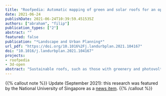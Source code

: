 ```yaml
---
title: "Roofpedia: Automatic mapping of green and solar roofs for an open roofscape registry and evaluation of urban sustainability"
date: 2021-06-24
publishDate: 2021-06-24T10:39:59.451535Z
authors: ["abraham", "filip"]
publication_types: ["2"]
abstract: ""
featured: false
publication: "*Landscape and Urban Planning*"
url_pdf: "https://doi.org/10.1016%2Fj.landurbplan.2021.104167"
doi: "10.1016/j.landurbplan.2021.104167"
projects:
- roofpedia
- 3d-open
abstract: "Sustainable roofs, such as those with greenery and photovoltaic panels, contribute to the roadmap for reducing the carbon footprint of cities. However, research on sustainable urban roofscapes is rather focused on their potential and it is hindered by the scarcity of data, limiting our understanding of their current content, spatial distribution, and temporal evolution. To tackle this issue, we introduce Roofpedia, a set of three contributions: (i) automatic mapping of relevant urban roof typology from satellite imagery; (ii) an open roof registry mapping the spatial distribution and area of solar and green roofs of more than one million buildings across 17 cities; and (iii) the Roofpedia Index, a derivative of the registry, to benchmark the cities by the extent of sustainable roofscape in term of solar and green roof penetration. This project, partly inspired by its street greenery counterpart ‘Treepedia’, is made possible by a multi-step pipeline that combines deep learning and geospatial techniques, demonstrating the feasibility of an automated methodology that generalises successfully across cities with an accuracy of detecting sustainable roofs of up to 100% in some cities. We offer our results as an interactive map and open dataset so that our work could aid researchers, local governments, and the public to uncover the pattern of sustainable rooftops across cities, track and monitor the current use of rooftops, complement studies on their potential, evaluate the effectiveness of existing incentives, verify the use of subsidies and fulfilment of climate pledges, estimate carbon offset capacities of cities, and ultimately support better policies and strategies to increase the adoption of instruments contributing to the sustainable development of cities."
---
```


{{% callout note %}}
Update (September 2021): this research was featured by the National University of Singapore as a [news item](https://news.nus.edu.sg/nus-researchers-develop-ai-powered-tool-to-map-sustainable-roofs-globally/).
{{% /callout %}}
